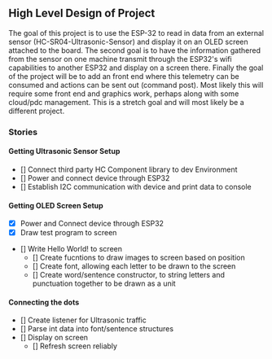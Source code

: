 ## High Level Design of Project

The goal of this project is to use the ESP-32 to read in data from an external sensor (HC-SR04-Ultrasonic-Sensor) and display it on an OLED screen attached to the board. 
The second goal is to have the information gathered from the sensor on one machine transmit through the ESP32's wifi capabilities to another ESP32 and display on a screen there. 
Finally the goal of the project will be to add an front end where this telemetry can be consumed and actions can be sent out (command post). Most likely this will require some front end and graphics work, perhaps along with some cloud/pdc management. This is a stretch goal and will most likely be a different project. 

### Stories
#### Getting Ultrasonic Sensor Setup
- [] Connect third party HC Component library to dev Environment
- [] Power and connect device through ESP32
- [] Establish I2C communication with device and print data to console

#### Getting OLED Screen Setup
- [x] Power and Connect device through ESP32
- [x] Draw test program to screen
- [] Write Hello World! to screen 
    - [] Create fucntions to draw images to screen based on position
    - [] Create font, allowing each letter to be drawn to the screen
    - [] Create word/sentence constructor, to string letters and punctuation together to be drawn as a unit

#### Connecting the dots
- [] Create listener for Ultrasonic traffic
- [] Parse int data into font/sentence structures
- [] Display on screen  
    - [] Refresh screen reliably